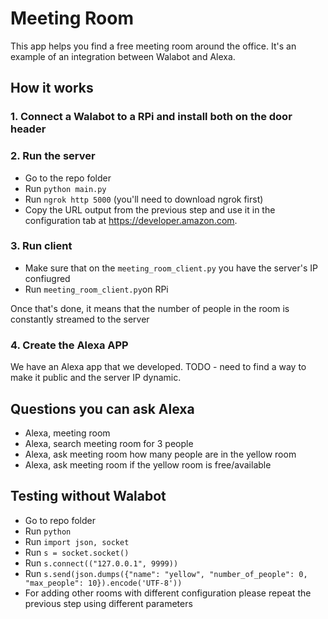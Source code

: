# Meeting Room #
This app helps you find a free meeting room around the office.
It's an example of an integration between Walabot and Alexa.

## How it works

### 1. Connect a Walabot to a RPi and install both on the door header 

### 2. Run the server
 * Go to the repo folder
 * Run `python main.py` 
 * Run `ngrok http 5000` (you'll need to download ngrok first)
 * Copy the URL output from the previous step and use it in the configuration tab at https://developer.amazon.com.

### 3. Run client 
* Make sure that on the `meeting_room_client.py` you have the server's IP confiugred
* Run `meeting_room_client.py`on RPi

Once that's done, it means that the number of people in the room is constantly streamed to the server


### 4. Create the Alexa APP
We have an Alexa app that we developed.
TODO - need to find a way to make it public and the server IP dynamic.


## Questions you can ask Alexa ##
* Alexa, meeting room
* Alexa, search meeting room for 3 people
* Alexa, ask meeting room how many people are in the yellow room
* Alexa, ask meeting room if the yellow room is free/available

 ## Testing without Walabot ##
 * Go to repo folder
 * Run `python`
 * Run `import json, socket`
 * Run `s = socket.socket()`
 * Run `s.connect(("127.0.0.1", 9999))`
 * Run `s.send(json.dumps({"name": "yellow", "number_of_people": 0, "max_people": 10}).encode('UTF-8'))`
 * For adding other rooms with different configuration please repeat the previous step using different parameters
